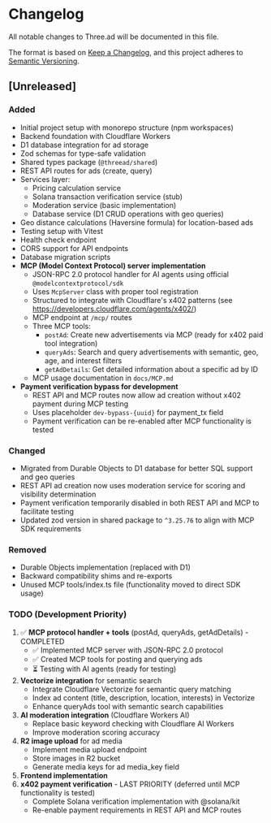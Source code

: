 # Changelog

All notable changes to Three.ad will be documented in this file.

The format is based on [Keep a Changelog](https://keepachangelog.com/en/1.0.0/),
and this project adheres to [Semantic Versioning](https://semver.org/spec/v2.0.0.html).

## [Unreleased]

### Added
- Initial project setup with monorepo structure (npm workspaces)
- Backend foundation with Cloudflare Workers
- D1 database integration for ad storage
- Zod schemas for type-safe validation
- Shared types package (`@threead/shared`)
- REST API routes for ads (create, query)
- Services layer:
  - Pricing calculation service
  - Solana transaction verification service (stub)
  - Moderation service (basic implementation)
  - Database service (D1 CRUD operations with geo queries)
- Geo distance calculations (Haversine formula) for location-based ads
- Testing setup with Vitest
- Health check endpoint
- CORS support for API endpoints
- Database migration scripts
- **MCP (Model Context Protocol) server implementation**
  - JSON-RPC 2.0 protocol handler for AI agents using official `@modelcontextprotocol/sdk`
  - Uses `McpServer` class with proper tool registration
  - Structured to integrate with Cloudflare's x402 patterns (see https://developers.cloudflare.com/agents/x402/)
  - MCP endpoint at `/mcp/` routes
  - Three MCP tools:
    - `postAd`: Create new advertisements via MCP (ready for x402 paid tool integration)
    - `queryAds`: Search and query advertisements with semantic, geo, age, and interest filters
    - `getAdDetails`: Get detailed information about a specific ad by ID
  - MCP usage documentation in `docs/MCP.md`
- **Payment verification bypass for development**
  - REST API and MCP routes now allow ad creation without x402 payment during MCP testing
  - Uses placeholder `dev-bypass-{uuid}` for payment_tx field
  - Payment verification can be re-enabled after MCP functionality is tested

### Changed
- Migrated from Durable Objects to D1 database for better SQL support and geo queries
- REST API ad creation now uses moderation service for scoring and visibility determination
- Payment verification temporarily disabled in both REST API and MCP to facilitate testing
- Updated zod version in shared package to `^3.25.76` to align with MCP SDK requirements

### Removed
- Durable Objects implementation (replaced with D1)
- Backward compatibility shims and re-exports
- Unused MCP tools/index.ts file (functionality moved to direct SDK usage)

### TODO (Development Priority)
1. ✅ **MCP protocol handler + tools** (postAd, queryAds, getAdDetails) - COMPLETED
   - ✅ Implemented MCP server with JSON-RPC 2.0 protocol
   - ✅ Created MCP tools for posting and querying ads
   - ⏳ Testing with AI agents (ready for testing)
2. **Vectorize integration** for semantic search
   - Integrate Cloudflare Vectorize for semantic query matching
   - Index ad content (title, description, location, interests) in Vectorize
   - Enhance queryAds tool with semantic search capabilities
3. **AI moderation integration** (Cloudflare Workers AI)
   - Replace basic keyword checking with Cloudflare AI Workers
   - Improve moderation scoring accuracy
4. **R2 image upload** for ad media
   - Implement media upload endpoint
   - Store images in R2 bucket
   - Generate media keys for ad media_key field
5. **Frontend implementation**
6. **x402 payment verification** - LAST PRIORITY (deferred until MCP functionality is tested)
   - Complete Solana verification implementation with @solana/kit
   - Re-enable payment requirements in REST API and MCP routes

